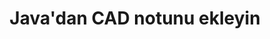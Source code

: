 ---
############################# Static ############################
layout: "auto-gen-annotation"

############################# Head ############################
head_title: "Java CAD Ek Açıklama API'si C#'ta Ek Açıklama"
head_description: "CAD, resimler, çizimler ve belge dosyası biçimlerinden popüler açıklama türleri oluşturmak ve Açıklama eklemek için Java API."

############################# Header ############################
title: "Java'dan CAD notunu ekleyin"
description: ""
bg_image: "https://cms.admin.containerize.com/templates/aspose/App_Themes/V3/images/bg/header1.png"
bg_overlay: false
button:
    enable: true
    icon: "fas fa-arrow-down"
    label: "Ücretsiz deneme sürümünü indirin"
    link: "https://downloads.groupdocs.com/annotation/java"

############################# About ############################
about:
    enable: true
    title: "GroupDocs.Annotation for Java API hakkında"
    content: |
        GroupDocs.Annotation for Java API, PDF, Word ve Mac, Windows veya Ubuntu'daki diğer belgelere ek açıklamalar eklemenizi sağlayan bir kitaplıktır. [GroupDocs.Annotation for Java](/annotation/java), resimlerden ve diğer çeşitli belgelerden açıklamaları oluşturmaya, eklemeye, düzenlemeye, silmeye, ayıklamaya ve dışa aktarmaya yönelik kapsamlı destekle açıklamaları yönetmeye yönelik yerel bir Java API'sidir. Bu [sayfada](https://docs.groupdocs.com/annotation/java/supported-document-formats/) görebileceğiniz desteklenen belge biçimlerinin tam listesi.
        Bu kitaplık, yalnızca CAD belgesiyle değil, Word, Excel, PowerPoint, Outlook e-postaları, Visio, Adobe, OpenDocument, OpenOffice, Photoshop, AutoCad ve diğerleri gibi diğer birçok belge türüyle çalışmanıza olanak tanır.
        GroupDocs.Annotation for Java API, yeni notlar oluşturmanıza ve eklemenize, ek açıklamaları düzenlemenize, yorumları, açıklamaları ayıklamanıza ve bunları belgelerden kaldırmanıza olanak tanır. Kitaplık, Metin, Çoklu Çizgi, Alan, Altı Çizili, Nokta, Filigran, Ok, Elips, Metin Değiştirme, Mesafe, Metin Alanı, PDF'de Kaynak Redaksiyonu, HTML, Microsoft Word belgeleri, elektronik tablolar, diyagramlar, sunumlar dahil olmak üzere 13 farklı açıklama türünü destekler. çizimler, resimler ve diğer birçok dosya formatı.
        Örnek (lütfen aşağıya bakın) CAD belgesiyle çalışmayı gösterir, bu örnekte GroupDocs ile çalışmanın ana adımlarını görebilirsiniz. Ek Açıklama: Bir lisans ayarlayın, çalışmak istediğiniz bir belgeyi açın, bir ek açıklama, açıklama özelliklerini ihtiyaçlarınıza göre ayarlamak için veri nesneleri ekleme ve sonucu gereken yere kaydetme. Ayrıca github [sayfa](https://github.com/groupdocs-annotation/GroupDocs.Annotation-for-Java) veya ürün [documentation](https: //docs.groupdocs.com/annotation/java/getting-started/).

############################# Steps ############################
howTo_Add:
steps_Add:
    enable: true
    title_left: "Java'da CAD Dosyasına Ek Açıklama Ekleme Adımları"
    content_left: |
        [GroupDocs.Annotation](/annotation/java/) Java geliştiricilerinin, birkaç kolay adımı uygulayarak herhangi bir Java tabanlı uygulama içindeki CAD dosyalarına çeşitli ek açıklama türleri eklemesini kolaylaştırır.
        *   Yorum ve tarih içeren Yanıt nesneleri oluşturun.
        *   AreaAnnotation nesnesi oluşturun, alan seçeneklerini ayarlayın ve yanıtlar ekleyin.
        *   Annotator nesnesi oluşturun ve alan açıklaması ekleyin.
        *   Çıktı dosyasını kaydedin.
    title_right: "sistem gereksinimleri"
    content_right: |
        GroupDocs.Annotation for Java API'leri tüm büyük platformlarda ve işletim sistemlerinde desteklenir. Aşağıdaki kodu çalıştırmadan önce lütfen sisteminizde aşağıdaki önkoşulların yüklü olduğundan emin olun.
        *   İşletim Sistemleri: Microsoft Windows, Linux, MacOS
        *   Geliştirme Ortamı: NetBeans, Intellij IDEA, Eclipse vb.
        *   Java Çalışma Zamanı Ortamı: Java 7 (1.7) ve üzeri
        *   GroupDocs.Annotation for Java'nın en son sürümünü [GroupDocs Artifact Repository](https://repository.groupdocs.com/webapp/#/artifacts/browse/tree/General/repo/com/groupdocs/groupdocs-annotation) adresinden edinin.

############################# Preview ############################
preview_Add:
    enable: true
    title: Ek açıklama önizlemesi ve kod örneği
    content: |
        ![Annotation preview image](https://docs.groupdocs.com/annotation/java/images/add-area-annotation.png)
    code: |
        ```java
        // Create an instance of Reply class and add comments
        Reply firstReply = new Reply();
        firstReply.setComment("First comment");
        firstReply.setRepliedOn(Calendar.getInstance().getTime());
        
        Reply secondReply = new Reply();
        secondReply.setComment("Second comment");
        secondReply.setRepliedOn(Calendar.getInstance().getTime());
        
        List<Reply> replies = new ArrayList<Reply>();
        replies.add(firstReply);
        replies.add(secondReply);
        
        // Create an instance of AreaAnnotation class and set options
        AreaAnnotation area = new AreaAnnotation();
        area.setBackgroundColor(65535);
        area.setBox(new Rectangle(100, 100, 100, 100));
        area.setCreatedOn(Calendar.getInstance().getTime());
        area.setMessage("This is area annotation");
        area.setOpacity(0.7);
        area.setPageNumber(0);
        area.setPenColor(65535);
        area.setPenStyle(PenStyle.Dot);
        area.setPenWidth((byte) 3);
        area.setReplies(replies);
        
        // Create an instance of Annotator class
        Annotator annotator = new Annotator("input.bmp");
        
        // Add annotation
        annotator.add(area);
        
        // Save to file
        annotator.save("output.bmp");
        annotator.dispose();
        ```

############################# Steps ############################
howTo_Remove:
steps_Remove:
    enable: true
    title_left: "Java'da CAD Ek Açıklamalarını Kaldırma Adımları"
    content_left: |
        [GroupDocs.Annotation](/annotation/java/) Java geliştiricilerinin, birkaç kolay adımı uygulayarak herhangi bir Java tabanlı uygulamadaki CAD dosyalarından ek açıklama ayrıntılarını kaldırmasını kolaylaştırır.
        *   Yorum ve tarih içeren Yanıt nesneleri oluşturun.
        *   SaveOptions nesnesini oluşturun ve AnnotationTypes = AnnotationType.None olarak ayarlayın.
        *   Ortaya çıkan belge yolu veya akışı ve SaveOptions nesnesi ile kaydetme yöntemini çağırın.

############################# Preview ############################
preview_Remove:
    enable: true
    code: |
        ```java
        // Create an instance of Annotator class 
        Annotator annotator = new Annotator("C://input.bmp");

        // Remove annotation by set type None 
        SaveOptions saveOptions = new SaveOptions();
        saveOptions.setAnnotationTypes(AnnotationType.None);

        // Save annotation to output file
        annotator.save("C://output.bmp", saveOptions);
        annotator.dispose();
        ```

############################# Steps ############################
howTo_Edit:
steps_Edit:
    enable: true
    title_left: "Java'da CAD Ek Açıklamalarını Düzenleme Adımları"
    content_left: |
        [GroupDocs.Annotation](/annotation/java/) Java geliştiricilerinin, birkaç kolay adımı uygulayarak herhangi bir Java tabanlı uygulama içindeki CAD dosyalarından çeşitli ek açıklama özelliklerini güncellemesini kolaylaştırır.
        *   ImportAnnotations = true ile örneklenmiş LoadOptions ile giriş belgesi yolu veya akış ile Annotator nesnesini örnekleyin.
        *   Bazı AnnotationBase uygulamaları oluşturun ve varolan ek açıklamanın kimliğini ayarlayın (bu kimliğe sahip ek açıklama bulunmazsa, hiçbir şey değiştirilmeyecektir) veya ek açıklamaların yol listesi (mevcut tüm ek açıklamalar kaldırılacaktır).
        *   Geçirilen ek açıklamalarla Annotator nesnesinin güncelleme yöntemini çağırın.
        *   Ortaya çıkan belge yolu veya akışı ve SaveOptions nesnesi ile kaydetme yöntemini çağırın.

############################# Preview ############################
preview_Edit:
    enable: true
    code: |
        ```java
        String outputPath = "UpdateAnnotation.bmp";

        // Create an instance of Annotator class
        Annotator annotator = new Annotator("input.bmp");
        
        // Create an instance of Reply class for first example and add comments
        Reply reply1 = new Reply();
        reply1.setComment("Original first comment");
        reply1.setRepliedOn(Calendar.getInstance().getTime());
        
        Reply reply2 = new Reply();
        reply2.setComment("Original second comment");
        reply2.setRepliedOn(Calendar.getInstance().getTime());
        
        java.util.List replies = new ArrayList();
        replies.add(reply1);
        replies.add(reply2);
        
        // Create an instance of AreaAnnotation class and set options
        AreaAnnotation original = new AreaAnnotation();
        original.setId(1);
        original.setBackgroundColor(65535);
        original.setBox(new Rectangle(100, 100, 100, 100));
        original.setCreatedOn(Calendar.getInstance().getTime());
        original.setMessage("This is original annotation");
        original.setReplies(replies);
        
        // Add original annotation
        annotator.add(original);
        annotator.save(outputPath);
        annotator.dispose();
        
        LoadOptions loadOptions = new LoadOptions();
        
        // Open annotated document
        Annotator annotator1 = new Annotator(outputPath, loadOptions);
        
        // Create an instance of Reply class for update first example
        Reply reply3 = new Reply();
        reply3.setComment("Updated first comment");
        reply3.setRepliedOn(Calendar.getInstance().getTime());
        
        Reply reply4 = new Reply();
        reply4.setComment("Updated second comment");
        reply4.setRepliedOn(Calendar.getInstance().getTime());
        
        java.util.List replies1 = new ArrayList();
        replies1.add(reply3);
        replies1.add(reply4);

        // Suggest we want change some properties of existed annotation
        AreaAnnotation updated = new AreaAnnotation();
        updated.setId(1);
        updated.setBackgroundColor(255);
        updated.setBox(new Rectangle(0, 0, 50, 200));
        updated.setCreatedOn(Calendar.getInstance().getTime());
        updated.setMessage("This is updated annotation");
        updated.setReplies(replies1);
        
        // Update and save annotation
        annotator1.update(updated);
        annotator1.save(outputPath);
        annotator1.dispose();
        ```

############################# Steps ############################
howTo_Extract:
steps_Extract:
    enable: true
    title_left: "Java'da CAD Dosyasından Ek Açıklamaları Çıkarma Adımları"
    content_left: |
        [GroupDocs.Annotation](/annotation/java/) Java geliştiricilerinin belgelere açıklama eklemesini ve birkaç kolay adımı uygulayarak Java tabanlı herhangi bir uygulamadaki CAD dosyalarından açıklama bilgilerini çıkarmasını kolaylaştırır.
        *   Yorum ve tarih içeren Yanıt nesneleri oluşturun.
        *   LoadOptions nesnesini oluşturun ve SetImportAnnotations'ı gerçek bağımsız değişkenle çağırın.
        *   List tipinde değişken tanımlayın.
        *   Get yöntemini çağırın ve sonucu yukarıdaki değişkene döndürün.

############################# Preview ############################
preview_Extract:
    enable: true
    code: |
        ```java
        // For using this example input file ("annotated.bmp") must be with annotations
        LoadOptions loadOptions = new LoadOptions();
        
        // Create an instance of Annotator class and get annotations
        final Annotator annotator = new Annotator("annotated.bmp", loadOptions);
        List annotations = annotator.get();
        ```

############################# Demos ############################
demos:
    enable: true
    title: "Belgelere ve Görüntülere Ek Açıklamalar Eklemek, Kaldırmak, Düzenlemek, Çıkarmak için Canlı Demolar"
    content: |
        Hemen şimdi [GroupDocs.Annotation Canlı Demolar](https://products.groupdocs.app/annotation/family) web sitesini ziyaret ederek CAD dosyasına ek açıklama ekleyin, kaldırın, düzenleyin ve çıkarın. Canlı demo aşağıdaki avantajlara sahiptir

############################# About Formats ############################
about_formats:
    enable: true
    format:
        # format loop
        - icon: "far fa-file-cad"
          title: "CAD Dosya Biçimi Hakkında"
          content: |
            CAD, Bilgisayar Destekli Tasarım anlamına gelir. CADD (Bilgisayar Destekli Tasarım ve Çizim için) terimi de kullanılmaktadır. 3D grafik dosyası formatı için kullanılır ve 2D veya 3D tasarımlar içerebilir. CAD dosyası, CAD yazılımı tarafından oluşturulan ve kullanılan bir nesnenin dijital dosya biçimidir. Bir CAD dosyası, bir nesnenin teknik çizimini, planını, şemasını veya 3B görüntüsünü içerir. Bu .cad dosyalarını oluşturmak, açmak, düzenlemek ve daha yaygın olarak kullanılan CAD çizim dosyası formatlarına dışa aktarmak için kullanılabilecek başka CAD araçları olabilir.

          link: "https://docs.fileformat.com/image/cad/"

############################# More Formats ############################
more_formats:
    enable: true
    title: "Diğer Popüler Belge Biçimleriyle Çalışma"
    content: |
        Bazı popüler dosya biçimlerinden ek açıklama özelliklerini aşağıda belirtildiği gibi güncelleyin.
    format:
        # format loop
        - name: "Annotate PDF document"
          link: "https://products.groupdocs.com/annotation/java/pdf/"
          description: "Adobe Portable Document Format"

        # format loop
        - name: "Annotate DOC document"
          link: "https://products.groupdocs.com/annotation/java/doc/"
          description: "Microsoft Word Document"

        # format loop
        - name: "Annotate DOCM document"
          link: "https://products.groupdocs.com/annotation/java/docm/"
          description: "Microsoft Word Macro-Enabled Document"

        # format loop
        - name: "Annotate DOCX document"
          link: "https://products.groupdocs.com/annotation/java/docx/"
          description: "Microsoft Word Open XML Document"

        # format loop
        - name: "Annotate DOT document"
          link: "https://products.groupdocs.com/annotation/java/dot/"
          description: "Microsoft Word Document Template"

        # format loop
        - name: "Annotate DOTX document"
          link: "https://products.groupdocs.com/annotation/java/dotx/"
          description: "Word Open XML Document Template"

        # format loop
        - name: "Annotate RTF document"
          link: "https://products.groupdocs.com/annotation/java/rtf/"
          description: "Rich Text Document"

        # format loop
        - name: "Annotate ODT document"
          link: "https://products.groupdocs.com/annotation/java/odt/"
          description: "Open Document Text"

        # format loop
        - name: "Annotate XLS document"
          link: "https://products.groupdocs.com/annotation/java/xls/"
          description: "Microsoft Excel Binary File Format"

        # format loop
        - name: "Annotate XLSX document"
          link: "https://products.groupdocs.com/annotation/java/xlsx/"
          description: "Microsoft Excel Open XML Spreadsheet"

        # format loop
        - name: "Annotate XLSM document"
          link: "https://products.groupdocs.com/annotation/java/xlsm/"
          description: "Microsoft Excel Macro-Enabled Spreadsheet"

        # format loop
        - name: "Annotate XLSB document"
          link: "https://products.groupdocs.com/annotation/java/xlsb/"
          description: "Microsoft Excel Binary Worksheet"

        # format loop
        - name: "Annotate ODS document"
          link: "https://products.groupdocs.com/annotation/java/ods/"
          description: "Open Document Spreadsheet"

        # format loop
        - name: "Annotate PPT document"
          link: "https://products.groupdocs.com/annotation/java/ppt/"
          description: "PowerPoint Presentation"

        # format loop
        - name: "Annotate PPTX document"
          link: "https://products.groupdocs.com/annotation/java/pptx/"
          description: "PowerPoint Open XML Presentation"

        # format loop
        - name: "Annotate PPSX document"
          link: "https://products.groupdocs.com/annotation/java/ppsx/"
          description: "PowerPoint Open XML Slide Show"

        # format loop
        - name: "Annotate POTM document"
          link: "https://products.groupdocs.com/annotation/java/potm/"
          description: "Microsoft PowerPoint Template"

        # format loop
        - name: "Annotate PPTM document"
          link: "https://products.groupdocs.com/annotation/java/pptm/"
          description: "Microsoft PowerPoint Presentation"

        # format loop
        - name: "Annotate PPS document"
          link: "https://products.groupdocs.com/annotation/java/pps/"
          description: "Microsoft PowerPoint 97-2003 Slide Show"

        # format loop
        - name: "Annotate ODP document"
          link: "https://products.groupdocs.com/annotation/java/odp/"
          description: "OpenDocument Presentation"

        # format loop
        - name: "Annotate HTML document"
          link: "https://products.groupdocs.com/annotation/java/html/"
          description: "HyperText Markup Language"

        # format loop
        - name: "Annotate TIFF document"
          link: "https://products.groupdocs.com/annotation/java/tiff/"
          description: "Tagged Image File Format"

        # format loop
        - name: "Annotate JPEG document"
          link: "https://products.groupdocs.com/annotation/java/jpeg/"
          description: "JPEG Image"

        # format loop
        - name: "Annotate PNG document"
          link: "https://products.groupdocs.com/annotation/java/png/"
          description: "Portable Network Graphic"

        # format loop
        - name: "Annotate EML document"
          link: "https://products.groupdocs.com/annotation/java/eml/"
          description: "E-mail Message"

        # format loop
        - name: "Annotate MSG document"
          link: "https://products.groupdocs.com/annotation/java/msg/"
          description: "Microsoft Outlook E-mail Message"

        # format loop
        - name: "Annotate VSD document"
          link: "https://products.groupdocs.com/annotation/java/vsd/"
          description: "Microsoft Visio 2003-2010 Drawing"

        # format loop
        - name: "Annotate VSDX document"
          link: "https://products.groupdocs.com/annotation/java/vsdx/"
          description: "Microsoft Visio Drawing"

        # format loop
        - name: "Annotate VSS document"
          link: "https://products.groupdocs.com/annotation/java/vss/"
          description: "Microsoft Visio 2003-2010 Stencil"

        # format loop
        - name: "Annotate VST document"
          link: "https://products.groupdocs.com/annotation/java/vst/"
          description: "Microsoft Visio 2013 Stencil"

        # format loop
        - name: "Annotate DWG document"
          link: "https://products.groupdocs.com/annotation/java/dwg/"
          description: "Autodesk Design Data Formats"

        # format loop
        - name: "Annotate DXF document"
          link: "https://products.groupdocs.com/annotation/java/dxf/"
          description: "AutoCAD Drawing Interchange"

        # format loop
        - name: "Annotate DCM document"
          link: "https://products.groupdocs.com/annotation/java/dcm/"
          description: "Digital Imaging and Communications in Medicine"

        # format loop
        - name: "Annotate WMF document"
          link: "https://products.groupdocs.com/annotation/java/wmf/"
          description: "Windows Metafile"

        # format loop
        - name: "Annotate EMF document"
          link: "https://products.groupdocs.com/annotation/java/emf/"
          description: "Enhanced Metafile Format"


############################# Back to top ###############################
back_to_top:
    enable: true
---